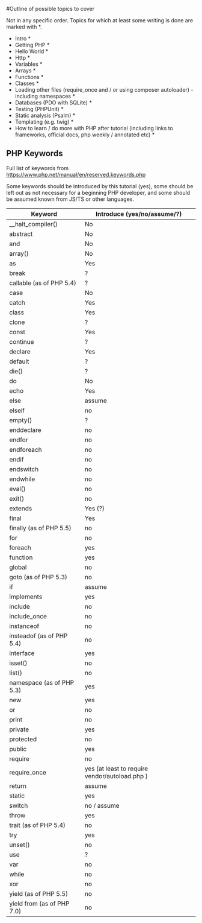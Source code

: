 #Outline of possible topics to cover

Not in any specific order. Topics for which at least some writing is done are marked with *.

* Intro * 
* Getting PHP * 
* Hello World * 
* Http * 
* Variables * 
* Arrays * 
* Functions * 
* Classes *
* Loading other files (require_once and / or using composer autoloader) - including namespaces *
* Databases (PDO with SQLite) *
* Testing (PHPUnit) *
* Static analysis (Psalm) *
* Templating (e.g. twig) *
* How to learn / do more with PHP after tutorial (including links to frameworks, official docs, php weekly / annotated etc) *

## PHP Keywords
Full list of keywords from https://www.php.net/manual/en/reserved.keywords.php

Some keywords should be introduced by this tutorial (yes), some should be left out as not necessary
for a beginning PHP developer, and some should be assumed known from JS/TS or other languages. 

| Keyword                           | Introduce (yes/no/assume/?) |
| --------------------------------- | ---------------------- |
| __halt_compiler()      | No               |
| abstract      | No               |
| and      | No               |
| array()      | No               |
| as      | Yes               |
| break      | ?               |
| callable (as of PHP 5.4)      | ?               |
| case      | No               |
| catch      | Yes              |
| class      | Yes               |
| clone      | ?               |
| const      | Yes               |
| continue      | ?               |
| declare      | Yes               |
| default      | ?               |
| die()      | ?               |
| do      | No               |
| echo      | Yes               |
| else      | assume               |
| elseif      | no               |
| empty()      | ?               |
| enddeclare      | no               |
| endfor      | no               |
| endforeach      | no               |
| endif      | no                |
| endswitch      | no               |
| endwhile      | no               |
| eval()      | no               |
| exit()      | no               |
| extends      | Yes (?)               |
| final      | Yes               |
| finally (as of PHP 5.5)      | no               |
| for      | no               |
| foreach      | yes               |
| function      | yes               |
| global      | no               |
| goto (as of PHP 5.3)      | no               |
| if      | assume               |
| implements      | yes               |
| include      | no               |
| include_once      | no               |
| instanceof      | no               |
| insteadof (as of PHP 5.4)      | no               |
| interface      | yes               |
| isset()      |  no              |
| list()      |  no              |
| namespace (as of PHP 5.3)      |  yes              |
| new      |  yes              |
| or      |   no             |
| print      |  no              |
| private      |  yes              |
| protected      |  no              |
| public      |   yes             |
| require      |  no              |
| require_once      |  yes (at least to require vendor/autoload.php )              |
| return      |   assume             |
| static      |   yes             |
| switch      |  no / assume              |
| throw      |   yes             |
| trait (as of PHP 5.4)      |   no             |
| try      |   yes             |
| unset()      |   no             |
| use      |   ?             |
| var      |   no             |
| while      |  no              |
| xor      |  no              |
| yield (as of PHP 5.5)      |   no             |
| yield from (as of PHP 7.0)      |   no             |
